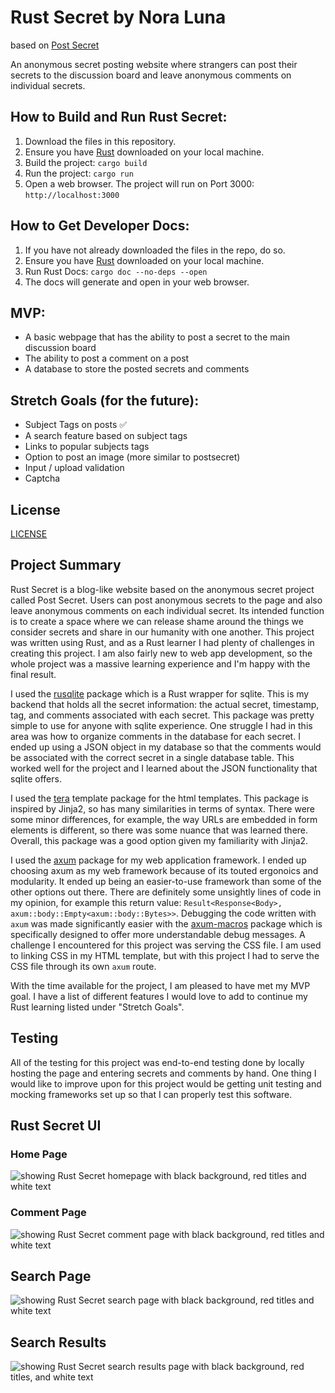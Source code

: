 # Rust Secret by Nora Luna
based on [Post Secret](https://postsecret.com/)

An anonymous secret posting website where strangers can post their secrets to the discussion board and leave anonymous comments on individual secrets.

## How to Build and Run Rust Secret:

1. Download the files in this repository.
2. Ensure you have [Rust](https://www.rust-lang.org/tools/install) downloaded on your local machine.
3. Build the project: `cargo build`
4. Run the project: `cargo run`
5. Open a web browser. The project will run on Port 3000: `http://localhost:3000`

## How to Get Developer Docs:

1. If you have not already downloaded the files in the repo, do so.
2. Ensure you have [Rust](https://www.rust-lang.org/tools/install) downloaded on your local machine.
3. Run Rust Docs: `cargo doc --no-deps --open`
4. The docs will generate and open in your web browser.

## MVP: 
- A basic webpage that has the ability to post a secret to the main discussion board
- The ability to post a comment on a post
- A database to store the posted secrets and comments

## Stretch Goals (for the future):
- Subject Tags on posts ✅
- A search feature based on subject tags
- Links to popular subjects tags
- Option to post an image (more similar to postsecret)
- Input / upload validation
- Captcha 

## License

[LICENSE](LICENSE)

## Project Summary

Rust Secret is a blog-like website based on the anonymous secret project called Post Secret. Users can post anonymous secrets to the page and also leave anonymous comments on each individual secret. Its intended function is to create a space where we can release shame around the things we consider secrets and share in our humanity with one another. This project was written using Rust, and as a Rust learner I had plenty of challenges in creating this project. I am also fairly new to web app development, so the whole project was a massive learning experience and I'm happy with the final result. 

I used the [rusqlite](https://docs.rs/rusqlite/latest/rusqlite/) package which is a Rust wrapper for sqlite. This is my backend that holds all the secret information: the actual secret, timestamp, tag, and comments associated with each secret. This package was pretty simple to use for anyone with sqlite experience. One struggle I had in this area was how to organize comments in the database for each secret. I ended up using a JSON object in my database so that the comments would be associated with the correct secret in a single database table. This worked well for the project and I learned about the JSON functionality that sqlite offers. 

I used the [tera](https://docs.rs/tera/latest/tera/) template package for the html templates. This package is inspired by Jinja2, so has many similarities in terms of syntax. There were some minor differences, for example, the way URLs are embedded in form elements is different, so there was some nuance that was learned there. Overall, this package was a good option given my familiarity with Jinja2.

I used the [axum](https://docs.rs/axum/latest/axum/) package for my web application framework. I ended up choosing axum as my web framework because of its touted ergonoics and modularity. It ended up being an easier-to-use framework than some of the other options out there. There are definitely some unsightly lines of code in my opinion, for example this return value: `Result<Response<Body>, axum::body::Empty<axum::body::Bytes>>`. Debugging the code written with `axum` was made significantly easier with the [axum-macros](https://docs.rs/axum-macros/latest/axum_macros/) package which is specifically designed to offer more understandable debug messages. A challenge I encountered for this project was serving the CSS file. I am used to linking CSS in my HTML template, but with this project I had to serve the CSS file through its own `axum` route. 

With the time available for the project, I am pleased to have met my MVP goal. I have a list of different features I would love to add to continue my Rust learning listed under "Stretch Goals".

## Testing

All of the testing for this project was end-to-end testing done by locally hosting the page and entering secrets and comments by hand. One thing I would like to improve upon for this project would be getting unit testing and mocking frameworks set up so that I can properly test this software.

## Rust Secret UI

### Home Page
![showing Rust Secret homepage with black background, red titles and white text](home.png)

### Comment Page
![showing Rust Secret comment page with black background, red titles and white text](Comment.png)

## Search Page
![showing Rust Secret search page with black background, red titles and white text](search.png)

## Search Results
![showing Rust Secret search results page with black background, red titles, and white text](tagged.png)

[def]: comment.png